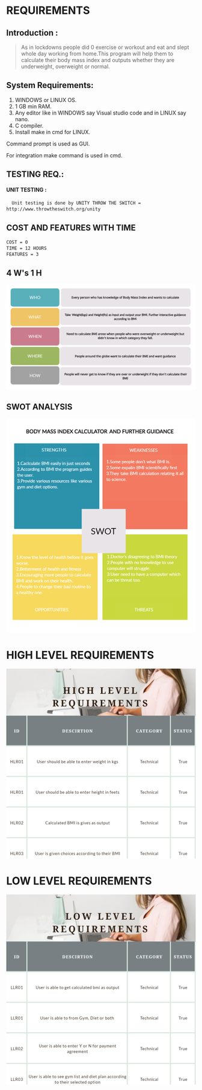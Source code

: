 # REQUIREMENTS

## Introduction :
> As in lockdowns people did 0 exercise or workout and eat and slept whole day working from home.This program will help them to calculate their body mass index and outputs whether they are underweight, overweight or normal.

## System Requirements:
1. WINDOWS or LINUX OS.
2. 1 GB min RAM.
3. Any editor like in WINDOWS say Visual studio code and in LINUX say nano.
4. C compiler.
5. Install make in cmd for LINUX.

  Command prompt is used as GUI.

  For integration make command is used in cmd.
  
## TESTING REQ.:
  #### UNIT TESTING :
      Unit testing is done by UNITY THROW THE SWITCH = http://www.throwtheswitch.org/unity  

## COST AND FEATURES WITH TIME
    COST = 0
    TIME = 12 HOURS
    FEATURES = 3

## 4 W's 1 H 

![4w1h](https://github.com/Aranshu/BMI-CALCULATOR/blob/master/6_Photos_and_videos/4w1h.png?raw=true)

## SWOT ANALYSIS

![BMI SWOT](https://github.com/Aranshu/BMI-CALCULATOR/blob/master/6_Photos_and_videos/BMI%20SWOT.png?raw=true)

# HIGH LEVEL REQUIREMENTS

![Highlevelreq](https://github.com/Aranshu/BMI-CALCULATOR/blob/master/6_Photos_and_videos/Highlevelrequirement.jpg?raw=true)

# LOW LEVEL REQUIREMENTS

![LOWLEVELREQ](https://github.com/Aranshu/BMI-CALCULATOR/blob/master/6_Photos_and_videos/Lowlevelrequirement.jpg?raw=true)

      
